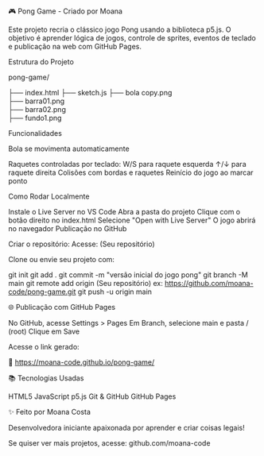 🎮 Pong Game - Criado por Moana

Este projeto recria o clássico jogo Pong usando a biblioteca p5.js. 
O objetivo é aprender lógica de jogos, controle de sprites, eventos de teclado e publicação na web com GitHub Pages.

 Estrutura do Projeto

pong-game/

├── index.html
├── sketch.js
├── bola copy.png        
├── barra01.png           
├── barra02.png           
├── fundo1.png            

 Funcionalidades

Bola se movimenta automaticamente

Raquetes controladas por teclado:
W/S para raquete esquerda
↑/↓ para raquete direita
Colisões com bordas e raquetes
Reinício do jogo ao marcar ponto

 Como Rodar Localmente

Instale o Live Server no VS Code
Abra a pasta do projeto
Clique com o botão direito no index.html
Selecione "Open with Live Server"
O jogo abrirá no navegador
 Publicação no GitHub

Criar o repositório:
Acesse: (Seu repositório)

Clone ou envie seu projeto com:

git init
git add .
git commit -m "versão inicial do jogo pong"
git branch -M main
git remote add origin (Seu repositório) ex: https://github.com/moana-code/pong-game.git
git push -u origin main

🌐 Publicação com GitHub Pages

No GitHub, acesse Settings > Pages
Em Branch, selecione main e pasta / (root)
Clique em Save

Acesse o link gerado:

🔗 https://moana-code.github.io/pong-game/

📚 Tecnologias Usadas

HTML5
JavaScript
p5.js
Git & GitHub
GitHub Pages

✨ Feito por Moana Costa

Desenvolvedora iniciante apaixonada por aprender e criar coisas legais!

Se quiser ver mais projetos, acesse: github.com/moana-code

